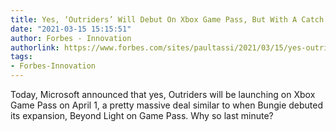 ```yaml
---
title: Yes, ‘Outriders’ Will Debut On Xbox Game Pass, But With A Catch
date: "2021-03-15 15:15:51"
author: Forbes - Innovation
authorlink: https://www.forbes.com/sites/paultassi/2021/03/15/yes-outriders-will-debut-on-xbox-game-pass-but-with-a-catch/
tags:
- Forbes-Innovation
---
```

Today, Microsoft announced that yes, Outriders will be launching on Xbox Game Pass on April 1, a pretty massive deal similar to when Bungie debuted its expansion, Beyond Light on Game Pass. Why so last minute?
